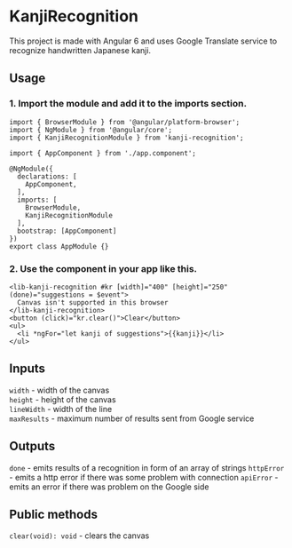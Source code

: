 # KanjiRecognition

This project is made with Angular 6 and uses Google Translate service to recognize handwritten Japanese kanji.

## Usage

### 1. Import the module and add it to the imports section.

```
import { BrowserModule } from '@angular/platform-browser';
import { NgModule } from '@angular/core';
import { KanjiRecognitionModule } from 'kanji-recognition';

import { AppComponent } from './app.component';

@NgModule({
  declarations: [
    AppComponent,
  ],
  imports: [
    BrowserModule,
    KanjiRecognitionModule
  ],
  bootstrap: [AppComponent]
})
export class AppModule {}
```

### 2. Use the component in your app like this.

```
<lib-kanji-recognition #kr [width]="400" [height]="250" (done)="suggestions = $event">
  Canvas isn't supported in this browser
</lib-kanji-recognition>
<button (click)="kr.clear()">Clear</button>
<ul>
  <li *ngFor="let kanji of suggestions">{{kanji}}</li>
</ul>
```

## Inputs

`width` - width of the canvas  
`height` - height of the canvas  
`lineWidth` - width of the line  
`maxResults` - maximum number of results sent from Google service

## Outputs

`done` - emits results of a recognition in form of an array of strings
`httpError` - emits a http error if there was some problem with connection
`apiError` - emits an error if there was problem on the Google side

## Public methods

`clear(void): void` - clears the canvas
